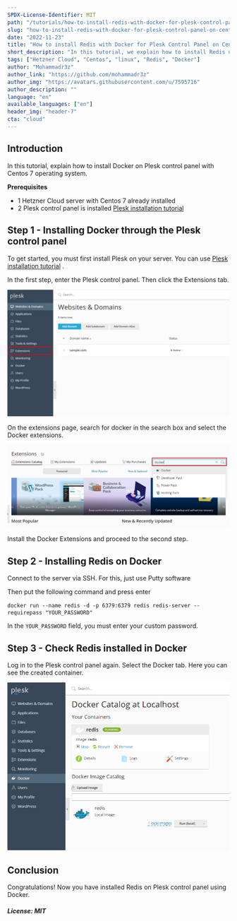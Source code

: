 ```yaml
---
SPDX-License-Identifier: MIT
path: "/tutorials/how-to-install-redis-with-docker-for-plesk-control-panel-on-centos-7"
slug: "how-to-install-redis-with-docker-for-plesk-control-panel-on-centos-7"
date: "2022-11-23"
title: "How to install Redis with Docker for Plesk Control Panel on Centos 7"
short_description: "In this tutorial, we explain how to install Redis using Docker in the Plesk control panel."
tags: ["Hetzner Cloud", "Centos", "linux", "Redis", "Docker"]
author: "Mohammadr3z"
author_link: "https://github.com/mohammadr3z"
author_img: "https://avatars.githubusercontent.com/u/7595716"
author_description: ""
language: "en"
available_languages: ["en"]
header_img: "header-7"
cta: "cloud"
---
```


## Introduction
In this tutorial, explain how to install Docker on Plesk control panel with Centos 7 operating system.

**Prerequisites**

* 1 Hetzner Cloud server with Centos 7 already installed
* 2 Plesk control panel is installed [Plesk installation tutorial](https://community.hetzner.com/tutorials/install-plesk-cloud-server)

## Step 1 - Installing Docker through the Plesk control panel

To get started, you must first install Plesk on your server. You can use [Plesk installation tutorial](https://community.hetzner.com/tutorials/install-plesk-cloud-server) .

In the first step, enter the Plesk control panel. Then click the Extensions tab.

![alt text](./images/extesion-tab.png "Logo Title Text 1")

On the extensions page, search for docker in the search box and select the Docker extensions.

![alt text](./images/docker-extensions.png "Logo Title Text 1")

Install the Docker Extensions and proceed to the second step.

## Step 2 - Installing Redis on Docker

Connect to the server via SSH. For this, just use Putty software

Then put the following command and press enter

```console
docker run --name redis -d -p 6379:6379 redis redis-server --requirepass "YOUR_PASSWORD"
```

In the `YOUR_PASSWORD` field, you must enter your custom password.

## Step 3 - Check Redis installed in Docker

Log in to the Plesk control panel again. Select the Docker tab. Here you can see the created container.

![alt text](./images/redis-docker.png "Logo Title Text 1")

## Conclusion

Congratulations! Now you have installed Redis on Plesk control panel using Docker.

##### License: MIT

<!--

Contributor's Certificate of Origin

By making a contribution to this project, I certify that:

(a) The contribution was created in whole or in part by me and I have
    the right to submit it under the license indicated in the file; or

(b) The contribution is based upon previous work that, to the best of my
    knowledge, is covered under an appropriate license and I have the
    right under that license to submit that work with modifications,
    whether created in whole or in part by me, under the same license
    (unless I am permitted to submit under a different license), as
    indicated in the file; or

(c) The contribution was provided directly to me by some other person
    who certified (a), (b) or (c) and I have not modified it.

(d) I understand and agree that this project and the contribution are
    public and that a record of the contribution (including all personal
    information I submit with it, including my sign-off) is maintained
    indefinitely and may be redistributed consistent with this project
    or the license(s) involved.

Signed-off-by: Patrick Michl <huanzodev@gmail.com>

-->


